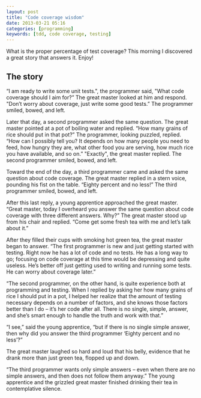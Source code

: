 ```yaml
---
layout: post
title: "Code coverage wisdom"
date: 2013-03-21 05:16
categories: [programming]
keywords: [tdd, code coverage, testing]
---
```


What is the proper percentage of test coverage? This morning I discovered a great story that answers it. Enjoy!

## The story

“I am ready to write some unit tests.", the programmer said, "What code coverage should I aim for?”
The great master looked at him and respond. "Don’t worry about coverage, just write some good tests.”
The programmer smiled, bowed, and left.

Later that day, a second programmer asked the same question.
The great master pointed at a pot of boiling water and replied.
“How many grains of rice should put in that pot?”
The programmer, looking puzzled, replied.
“How can I possibly tell you? It depends on how many people you need to feed,
how hungry they are, what other food you are serving, how much rice you have available, and so on.”
"Exactly", the great master replied.
The second programmer smiled, bowed, and left.

Toward the end of the day, a third programmer came and asked the same question about code coverage.
The great master replied in a stern voice, pounding his fist on the table.
“Eighty percent and no less!”
The third programmer smiled, bowed, and left.

After this last reply, a young apprentice approached the great master.
“Great master, today I overheard you answer the same question about code coverage with three different answers. Why?”
The great master stood up from his chair and replied.
“Come get some fresh tea with me and let’s talk about it.”

After they filled their cups with smoking hot green tea, the great master began to answer.
“The first programmer is new and just getting started with testing. Right now he has a lot of code and no tests. He has a long way to go; focusing on code coverage at this time would be depressing and quite useless. He’s better off just getting used to writing and running some tests. He can worry about coverage later.”

“The second programmer, on the other hand, is quite experience both at programming and testing. When I replied by asking her how many grains of rice I should put in a pot, I helped her realize that the amount of testing necessary depends on a number of factors, and she knows those factors better than I do – it’s her code after all. There is no single, simple, answer, and she’s smart enough to handle the truth and work with that.”

“I see,” said the young apprentice, “but if there is no single simple answer, then why did you answer the third programmer ‘Eighty percent and no less’?”

The great master laughed so hard and loud that his belly, evidence that he drank more than just green tea, flopped up and down.

“The third programmer wants only simple answers – even when there are no simple answers, and then does not follow them anyway.”
The young apprentice and the grizzled great master finished drinking their tea in contemplative silence.
